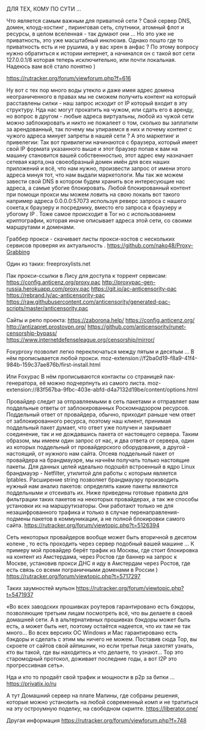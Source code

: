
ДЛЯ ТЕХ, КОМУ ПО СУТИ ...

Что является самым важным для приватной сети ?
Свой сервер DNS, домен, клоуд-хостинг , пиринговая сеть, спутники, атомный флот и ресурсы, в целом вселенная - так думают они ...
Но это уже не приватность, это уже масштабный инклюзив.
Однако пошто где то приватность есть и не рушима, а у вас хрен в анфас ?
По этому вопросу нужно обратиться к истории интернет, а начинался он с такой вот сети 127.0.0.1/8 которая теперь исключительно, или почти локальная. Надеюсь вам всё стало понятно )

https://rutracker.org/forum/viewforum.php?f=616

Ну вот с тех пор много воды утекло и даже имея адрес домена неограниченного в правах мы не сможем получить контент на который расставлены силки - наш запрос исходит от IP который входит в эту структуру. Нда нас могут прокатить на чужом, или сдать его в аренду, но вопрос в другом - любые адреса виртуальны, любой из чужой сети можно заблокировать и никто не пожалеет о том, сколько вы заплатили за арендованный, так почему мы упираемся в них и почему контент с чужого адреса минует запреты в нашей сети ? А это маркетинг и привелегии:
Так вот привилегии начинаются с браузера, который имеет свой IP формата указанного выше и этот браузер попав к вам на машину становится вашей собственностью, этот адрес ему назначает сетевая карта,она своеобразный домен имён для всех наших приложений и всё, что нам нужно, произвести запрос от имени этого адреса минуя тот, что нам выдали маркетологи. Мы так же можем завести свой DNS в котором будем хранить все интересующие нас адреса, а самые убогие блокировать. Любой блокированный контент при помощи прокси мы можем ловить на свою локаль вот такого например адреса 0.0.0.0:57073 используя реверс запроса с нашего сокета,к браузеру и посреднику, вместо его запроса к браузеру и убогому IP . Тоже самое происходит в Tor но с использованием криптографии, которая иначе описывает адреса этой сети, со своими маршрутами и доменами.

Граббер прокси - скачивает листы прокси-хостов с нескольких сервисов проверяя их актуальность .
https://github.com/nako48/Proxy-Grabbing

Один из таких:
freeproxylists.net

Пак прокси-ссылки в Лису для доступа к торрент сервисам:
https://config.anticenz.org/proxy.pac
http://proxypac-gen-russia.herokuapp.com/proxy.pac
https://git.io/ac-anticensority-pac
https://rebrand.ly/ac-anticensority-pac
https://raw.githubusercontent.com/anticensority/generated-pac-scripts/master/anticensority.pac

Сайты и репо проекта:
https://zaborona.help/
https://config.anticenz.org/
http://antizapret.prostovpn.org/
https://github.com/anticensority/runet-censorship-bypass/
https://www.internetdefenseleague.org/censorship/mirror/

Foxyproxy позволит легко переключаться между пятым и десятым ...
В нём прописывается любой прокси.
moz-extension://f2ba0d19-f8a9-41f4-984b-159c37ae876b/first-install.html

Или Foxypac
В нём прописываются контакты со страницей пак-генератора, её можно подчерпнуть из самого листа.
moz-extension://83f567ba-9fbc-403e-abfd-d4a7132d19be/content/options.html

Провайдер следит за отправляемыми в сеть пакетами и отправляет вам поддельные ответы от заблокированных Роскомнадзором ресурсов. Поддельный ответ от провайдера, обычно, приходит раньше чем ответ от заблокированного ресурса, поэтому наш клиент, принимая поддельный пакет думает, что ответ уже получен и закрывает соединение, так и не дождавшись пакета от настоящего сервера. Таким образом, мы имеем один запрос от нас, и два ответа от сервера, один из которых поддельный от провайдерского оборудования, а другой - настоящий, от нужного нам сайта. Отсеяв поддельный пакет от провайдера на брандмауэре, мы начнём получать только настоящие пакеты. Для данных целей идеально подошёл встроенный в ядро Linux брандмауэр - Netfilter, утилитой для работы с которым является Iptables. Расширение string позволяет брандмауэру производить нужный нам анализ пакетов: определять какие пакеты являются поддельными и отсеивать их.
Ниже приведены готовые правила для фильтрации таких пакетов на некоторых провайдерах, а так же способы установки их на маршрутизаторы.
Они работают только не для незашифрованного трафика и только в случае перенаправления-подмены пакетов в коммуникации, а не полной блокировки самого сайта.
https://rutracker.org/forum/viewtopic.php?t=5126394

Сеть некоторых провайдеров вообще может быть вторичной в десятом колене , то есть проходить через сервер подобный вашей машине ...
К примеру мой провайдер берёт трафик из Москвы, где стоит блокировка на контент из Амстердама, через Ростов где баннер на запрос к Москве, установив прокси ДНС я иду в Амстердам через Ростов, где есть связь со всеми пограничными доменами в России )
https://rutracker.org/forum/viewtopic.php?t=5717297

Таких заумностей мульон
https://rutracker.org/forum/viewtopic.php?t=5471937

«Во всех заводских прошивках роутеров гарантировано есть бэкдоры, позволяющие третьим лицам посмотреть всё, что вы делаете в своей домашней сети. А в альтернативных прошивках бэкдоры может быть есть, а может быть нет, поэтому остаётся надеется, что их там не так много… Во всех версиях ОС Windows и Mac гарантировано есть бэкдоры и сделать с этим мы ничего не можем. Поставив сюда Тор, вы скроете от сайтов свой айпишник, но если третьи лица захотят узнать, кто вы такой, где вы находитесь и что делаете, то узнают… Тор это старомодный протокол, доживает последние годы, а вот I2P это прогрессивная сеть».

Нда и кто то продаёт свой трафик и мощности в p2p за битки ...
https://privatix.io/ru

А тут Домашний сервер на плате Малины, где собраны решения, которые можно установить на любой современный комп и не тратиться на эту остроумную поделку, на свободном скрипте.
https://liberator.one/

Другая информация
https://rutracker.org/forum/viewforum.php?f=748
